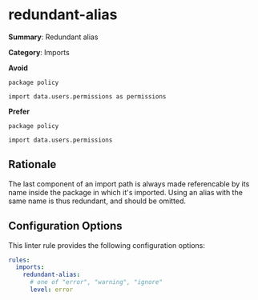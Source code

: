 # redundant-alias

**Summary**: Redundant alias

**Category**: Imports

**Avoid**
```rego
package policy

import data.users.permissions as permissions
```

**Prefer**
```rego
package policy

import data.users.permissions
```

## Rationale

The last component of an import path is always made referencable by its name inside the package in which it's imported.
Using an alias with the same name is thus redundant, and should be omitted.

## Configuration Options

This linter rule provides the following configuration options:

```yaml
rules: 
  imports:
    redundant-alias:
      # one of "error", "warning", "ignore"
      level: error
```
